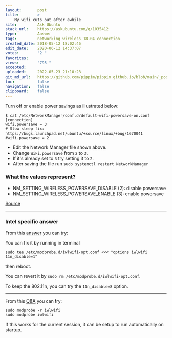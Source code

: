 ```yaml
---
layout:       post
title:        >
    My wifi cuts out after awhile
site:         Ask Ubuntu
stack_url:    https://askubuntu.com/q/1035412
type:         Answer
tags:         networking wireless 18.04 connection
created_date: 2018-05-12 18:02:46
edit_date:    2020-06-12 14:37:07
votes:        "2 "
favorites:    
views:        "795 "
accepted:     
uploaded:     2022-05-23 21:10:28
git_md_url:   https://github.com/pippim/pippim.github.io/blob/main/_posts/2018/2018-05-12-My-wifi-cuts-out-after-awhile.md
toc:          false
navigation:   false
clipboard:    false
---
```


Turn off or enable power savings as illustrated below:

``` 
$ cat /etc/NetworkManager/conf.d/default-wifi-powersave-on.conf
[connection]
wifi.powersave = 3
# Slow sleep fix: https://bugs.launchpad.net/ubuntu/+source/linux/+bug/1670041
#wifi.powersave = 2
```

- Edit the Network Manager file shown above.
- Change `WiFi.powersave` from `2` to `3`.
- If it's already set to `3` try setting it to `2`.
- After saving the file run `sudo systemctl restart NetworkManager`

### What the values represent?

-  NM_SETTING_WIRELESS_POWERSAVE_DISABLE (2): disable powersave
-  NM_SETTING_WIRELESS_POWERSAVE_ENABLE (3): enable powersave

[Source][1]


----------

### Intel specific answer

From this [answer][2] you can try:

You can fix it by running in terminal

``` 
sudo tee /etc/modprobe.d/iwlwifi-opt.conf <<< "options iwlwifi 11n_disable=1"
```

then reboot.

You can revert it by `sudo rm /etc/modprobe.d/iwlwifi-opt.conf`.

To keep the 802.11n, you can try the `11n_disable=8` option.


----------

From this [Q&A][3] you can try:

``` 
sudo modprobe -r iwlwifi
sudo modprobe iwlwifi
```

If this works for the current session, it can be setup to run automatically on startup.


  [1]: https://gist.github.com/jcberthon/ea8cfe278998968ba7c5a95344bc8b55
  [2]: https://askubuntu.com/a/663328/307523
  [3]: https://forums.bunsenlabs.org/viewtopic.php?id=1289
